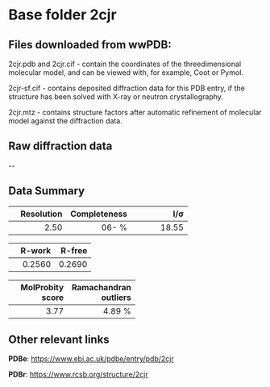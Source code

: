 # Base folder 2cjr

## Files downloaded from wwPDB:

2cjr.pdb and 2cjr.cif - contain the coordinates of the threedimensional molecular model, and can be viewed with, for example, Coot or Pymol.

2cjr-sf.cif - contains deposited diffraction data for this PDB entry, if the structure has been solved with X-ray or neutron crystallography.

2cjr.mtz - contains structure factors after automatic refinement of molecular model against the diffraction data.

## Raw diffraction data

--<br> 

## Data Summary
|   | Resolution | Completeness| I/$\boldsymbol{\sigma}$ |
|---|-------------:|----------------:|--------------:|
|   |2.50|  06- %|<img width=50/>18.55|

|   | **R-work**| **R-free**   
|---|-------------:|----------------:|           
||0.2560|0.2690|

|   |**MolProbity<br>score**| **Ramachandran<br>outliers** 
|---|-------------:|----------------:|
||3.77|4.89 %|

## Other relevant links 
**PDBe**:  https://www.ebi.ac.uk/pdbe/entry/pdb/2cjr
 
**PDBr**: https://www.rcsb.org/structure/2cjr 

